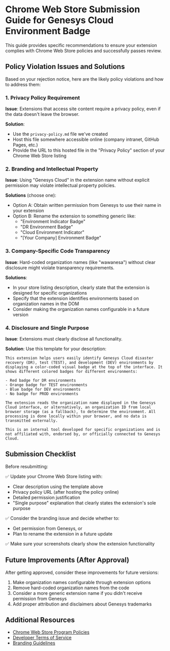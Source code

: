 # Chrome Web Store Submission Guide for Genesys Cloud Environment Badge

This guide provides specific recommendations to ensure your extension complies with Chrome Web Store policies and successfully passes review.

## Policy Violation Issues and Solutions

Based on your rejection notice, here are the likely policy violations and how to address them:

### 1. Privacy Policy Requirement

**Issue**: Extensions that access site content require a privacy policy, even if the data doesn't leave the browser.

**Solution**:
- Use the `privacy-policy.md` file we've created
- Host this file somewhere accessible online (company intranet, GitHub Pages, etc.)
- Provide the URL to this hosted file in the "Privacy Policy" section of your Chrome Web Store listing

### 2. Branding and Intellectual Property

**Issue**: Using "Genesys Cloud" in the extension name without explicit permission may violate intellectual property policies.

**Solutions** (choose one):
- Option A: Obtain written permission from Genesys to use their name in your extension
- Option B: Rename the extension to something generic like:
  - "Environment Indicator Badge"
  - "DR Environment Badge"
  - "Cloud Environment Indicator"
  - "[Your Company] Environment Badge"

### 3. Company-Specific Code Transparency

**Issue**: Hard-coded organization names (like "wawanesa") without clear disclosure might violate transparency requirements.

**Solutions**:
- In your store listing description, clearly state that the extension is designed for specific organizations
- Specify that the extension identifies environments based on organization names in the DOM
- Consider making the organization names configurable in a future version

### 4. Disclosure and Single Purpose

**Issue**: Extensions must clearly disclose all functionality.

**Solution**: Use this template for your description:

```
This extension helps users easily identify Genesys Cloud disaster recovery (DR), test (TEST), and development (DEV) environments by displaying a color-coded visual badge at the top of the interface. It shows different colored badges for different environments:

- Red badge for DR environments
- Orange badge for TEST environments
- Blue badge for DEV environments
- No badge for PROD environments

The extension reads the organization name displayed in the Genesys Cloud interface, or alternatively, an organization ID from local browser storage (as a fallback), to determine the environment. All processing is done locally within your browser, and no data is transmitted externally.

This is an internal tool developed for specific organizations and is not affiliated with, endorsed by, or officially connected to Genesys Cloud.
```

## Submission Checklist

Before resubmitting:

✅ Update your Chrome Web Store listing with:
  - Clear description using the template above
  - Privacy policy URL (after hosting the policy online)
  - Detailed permission justification
  - "Single purpose" explanation that clearly states the extension's sole purpose

✅ Consider the branding issue and decide whether to:
  - Get permission from Genesys, or
  - Plan to rename the extension in a future update

✅ Make sure your screenshots clearly show the extension functionality

## Future Improvements (After Approval)

After getting approved, consider these improvements for future versions:

1. Make organization names configurable through extension options
2. Remove hard-coded organization names from the code
3. Consider a more generic extension name if you didn't receive permission from Genesys
4. Add proper attribution and disclaimers about Genesys trademarks

## Additional Resources

- [Chrome Web Store Program Policies](https://developer.chrome.com/docs/webstore/program-policies/)
- [Developer Terms of Service](https://developer.chrome.com/docs/webstore/terms/)
- [Branding Guidelines](https://developer.chrome.com/docs/webstore/branding/) 
